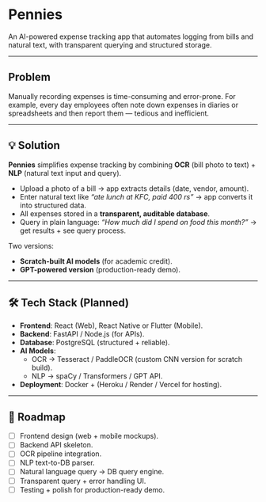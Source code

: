 # Pennies 
An AI-powered expense tracking app that automates logging from bills and natural text, with transparent querying and structured storage.  

---

## Problem  
Manually recording expenses is time-consuming and error-prone. For example, every day employees often note down expenses in diaries or spreadsheets and then report them — tedious and inefficient.  

---

## 💡 Solution  
**Pennies** simplifies expense tracking by combining **OCR** (bill photo to text) + **NLP** (natural text input and query).  

- Upload a photo of a bill → app extracts details (date, vendor, amount).  
- Enter natural text like *“ate lunch at KFC, paid 400 rs”* → app converts it into structured data.  
- All expenses stored in a **transparent, auditable database**.  
- Query in plain language: *“How much did I spend on food this month?”* → get results + see query process.  

Two versions:  
- **Scratch-built AI models** (for academic credit).  
- **GPT-powered version** (production-ready demo).  

---

## 🛠 Tech Stack (Planned)  
- **Frontend**: React (Web), React Native or Flutter (Mobile).  
- **Backend**: FastAPI / Node.js (for APIs).  
- **Database**: PostgreSQL (structured + reliable).  
- **AI Models**:  
  - OCR → Tesseract / PaddleOCR (custom CNN version for scratch build).  
  - NLP → spaCy / Transformers / GPT API.  
- **Deployment**: Docker + (Heroku / Render / Vercel for hosting).  

---

## 📌 Roadmap  
- [ ] Frontend design (web + mobile mockups).  
- [ ] Backend API skeleton.  
- [ ] OCR pipeline integration.  
- [ ] NLP text-to-DB parser.  
- [ ] Natural language query → DB query engine.  
- [ ] Transparent query + error handling UI.  
- [ ] Testing + polish for production-ready demo.  
